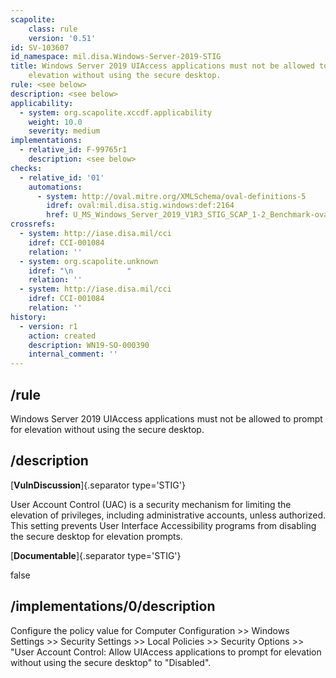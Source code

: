 ```yaml
---
scapolite:
    class: rule
    version: '0.51'
id: SV-103607
id_namespace: mil.disa.Windows-Server-2019-STIG
title: Windows Server 2019 UIAccess applications must not be allowed to prompt for
    elevation without using the secure desktop.
rule: <see below>
description: <see below>
applicability:
  - system: org.scapolite.xccdf.applicability
    weight: 10.0
    severity: medium
implementations:
  - relative_id: F-99765r1
    description: <see below>
checks:
  - relative_id: '01'
    automations:
      - system: http://oval.mitre.org/XMLSchema/oval-definitions-5
        idref: oval:mil.disa.stig.windows:def:2164
        href: U_MS_Windows_Server_2019_V1R3_STIG_SCAP_1-2_Benchmark-oval.xml
crossrefs:
  - system: http://iase.disa.mil/cci
    idref: CCI-001084
    relation: ''
  - system: org.scapolite.unknown
    idref: "\n            "
    relation: ''
  - system: http://iase.disa.mil/cci
    idref: CCI-001084
    relation: ''
history:
  - version: r1
    action: created
    description: WN19-SO-000390
    internal_comment: ''
---
```



## /rule

Windows Server 2019 UIAccess applications must not be allowed to prompt for elevation without using the secure desktop.

## /description

[**VulnDiscussion**]{.separator type='STIG'}

User Account Control (UAC) is a security mechanism for limiting the elevation of privileges, including administrative accounts, unless authorized. This setting prevents User Interface Accessibility programs from disabling the secure desktop for elevation prompts.

[**Documentable**]{.separator type='STIG'}

false

## /implementations/0/description

Configure the policy value for Computer Configuration >> Windows Settings >> Security Settings >> Local Policies >> Security Options >> "User Account Control: Allow UIAccess applications to prompt for elevation without using the secure desktop" to "Disabled".
